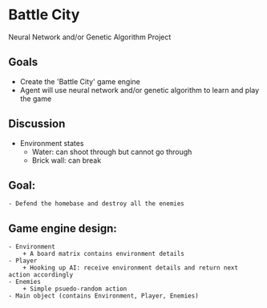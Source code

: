 # Battle City
Neural Network and/or Genetic Algorithm Project

## Goals ##
- Create the 'Battle City' game engine
- Agent will use neural network and/or genetic algorithm to learn and play the game

## Discussion
- Environment states
	- Water: can shoot through but cannot go through
	- Brick wall: can break 

## Goal:
	- Defend the homebase and destroy all the enemies

## Game engine design:
	- Environment 
		+ A board matrix contains environment details
	- Player
		+ Hooking up AI: receive environment details and return next action accordingly
	- Enemies
		+ Simple psuedo-random action
	- Main object (contains Environment, Player, Enemies)
